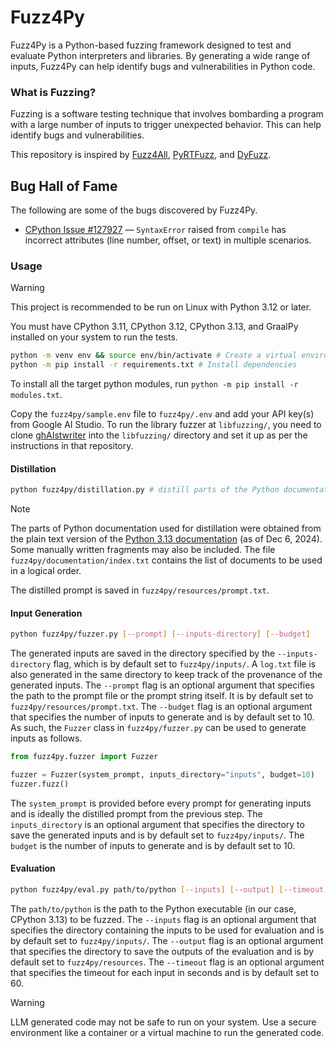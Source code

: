 # Fuzz4Py
Fuzz4Py is a Python-based fuzzing framework designed to test and evaluate Python interpreters and libraries. By generating a wide range of inputs, Fuzz4Py can help identify bugs and vulnerabilities in Python code.

### What is Fuzzing?
Fuzzing is a software testing technique that involves bombarding a program with a large number of inputs to trigger unexpected behavior. This can help identify bugs and vulnerabilities.

This repository is inspired by [Fuzz4All](https://github.com/fuzz4all/fuzz4all/tree/main/Fuzz4All), [PyRTFuzz](https://github.com/awen-li/PyRTFuzz), and [DyFuzz](https://github.com/xiaxinmeng/DyFuzz).

## Bug Hall of Fame
The following are some of the bugs discovered by Fuzz4Py.

- [CPython Issue #127927](https://github.com/python/cpython/issues/127927) &mdash; `SyntaxError` raised from `compile` has incorrect attributes (line number, offset, or text) in multiple scenarios.

### Usage

> [!WARNING]
> This project is recommended to be run on Linux with Python 3.12 or later.

You must have CPython 3.11, CPython 3.12, CPython 3.13, and GraalPy installed on your system to run the tests.

```bash
python -m venv env && source env/bin/activate # Create a virtual environment
python -m pip install -r requirements.txt # Install dependencies
```

To install all the target python modules, run `python -m pip install -r modules.txt`.

Copy the `fuzz4py/sample.env` file to `fuzz4py/.env` and add your API key(s) from Google AI Studio. To run the library fuzzer at `libfuzzing/`, you need to clone [ghAIstwriter](https://github.com/mrigankpawagi/ghAIstwriter) into the `libfuzzing/` directory and set it up as per the instructions in that repository.

#### Distillation

```bash
python fuzz4py/distillation.py # distill parts of the Python documentation
```

> [!NOTE]
> The parts of Python documentation used for distillation were obtained from the plain text version of the [Python 3.13 documentation](https://docs.python.org/3/archives/python-3.13-docs-text.zip) (as of Dec 6, 2024). Some manually written fragments may also be included. The file `fuzz4py/documentation/index.txt` contains the list of documents to be used in a logical order.

The distilled prompt is saved in `fuzz4py/resources/prompt.txt`.

#### Input Generation

```bash
python fuzz4py/fuzzer.py [--prompt] [--inputs-directory] [--budget]
```

The generated inputs are saved in the directory specified by the `--inputs-directory` flag, which is by default set to `fuzz4py/inputs/`. A `log.txt` file is also generated in the same directory to keep track of the provenance of the generated inputs. The `--prompt` flag is an optional argument that specifies the path to the prompt file or the prompt string itself. It is by default set to `fuzz4py/resources/prompt.txt`. The `--budget` flag is an optional argument that specifies the number of inputs to generate and is by default set to 10. As such, the `Fuzzer` class in `fuzz4py/fuzzer.py` can be used to generate inputs as follows.

```python
from fuzz4py.fuzzer import Fuzzer

fuzzer = Fuzzer(system_prompt, inputs_directory="inputs", budget=10)
fuzzer.fuzz()
```

The `system_prompt` is provided before every prompt for generating inputs and is ideally the distilled prompt from the previous step. The `inputs_directory` is an optional argument that specifies the directory to save the generated inputs and is by default set to `fuzz4py/inputs/`. The `budget` is the number of inputs to generate and is by default set to 10.

#### Evaluation

```bash
python fuzz4py/eval.py path/to/python [--inputs] [--output] [--timeout]
```

The `path/to/python` is the path to the Python executable (in our case, CPython 3.13) to be fuzzed. The `--inputs` flag is an optional argument that specifies the directory containing the inputs to be used for evaluation and is by default set to `fuzz4py/inputs/`. The `--output` flag is an optional argument that specifies the directory to save the outputs of the evaluation and is by default set to `fuzz4py/resources`. The `--timeout` flag is an optional argument that specifies the timeout for each input in seconds and is by default set to 60.

> [!WARNING]
> LLM generated code may not be safe to run on your system. Use a secure environment like a container or a virtual machine to run the generated code.
